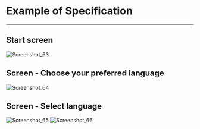 # Example of Specification
***
## Start screen
![Screenshot_63](https://user-images.githubusercontent.com/122814835/212771467-a9da4bcc-6606-4c8e-8df5-20cf0fbcab0f.png)
## Screen - Choose your preferred language
![Screenshot_64](https://user-images.githubusercontent.com/122814835/212771483-0357f8b7-86a6-4f40-b782-f6faa7c97929.png)
## Screen - Select language
![Screenshot_65](https://user-images.githubusercontent.com/122814835/212771781-363df03e-e0c7-47f6-ad20-f11a8aa84fe7.png)
![Screenshot_66](https://user-images.githubusercontent.com/122814835/212771652-922a45e5-15fe-4ec3-8d89-ac8f8135e9bf.png)
